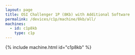 ```yaml
---
layout: page
title: OSI Challenger 1P (8Kb) with Additional Software
permalink: /devices/c1p/machine/8kb/all/
machines:
  - id: c1p8kb
    type: c1p
---
```


{% include machine.html id="c1p8kb" %}
